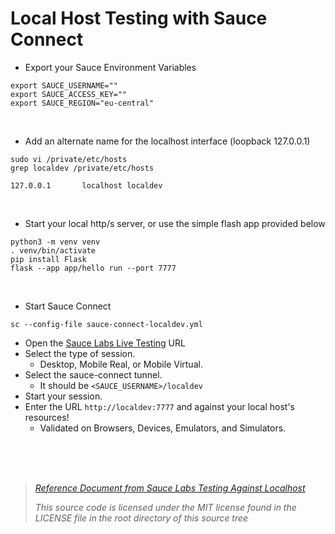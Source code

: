 




# Local Host Testing with Sauce Connect


- Export your Sauce Environment Variables

```
export SAUCE_USERNAME=""
export SAUCE_ACCESS_KEY=""
export SAUCE_REGION="eu-central"
```

<br>

- Add an alternate name for the localhost interface (loopback 127.0.0.1)

```        
sudo vi /private/etc/hosts
grep localdev /private/etc/hosts

127.0.0.1       localhost localdev
```


<br>

- Start your local http/s server, or use the simple flash app provided below


```
python3 -m venv venv
. venv/bin/activate
pip install Flask 
flask --app app/hello run --port 7777
```

<br>

- Start Sauce Connect

```
sc --config-file sauce-connect-localdev.yml
```


- Open the [Sauce Labs Live Testing][Live Testing EU] URL
- Select the type of session.
  - Desktop, Mobile Real, or Mobile Virtual.
- Select the sauce-connect tunnel.
  - It should be `<SAUCE_USERNAME>/localdev`
- Start your session.
- Enter the URL `http://localdev:7777` and against your local host's resources!
  - Validated on Browsers, Devices, Emulators, and Simulators.


<br>
<br>
<br>

> _[Reference Document from Sauce Labs Testing Against Localhost][20]_  
>  
>  
> _This source code is licensed under the MIT license found in the LICENSE file in the root directory of this source tree_


[Live Testing EU]: https://app.eu-central-1.saucelabs.com/live/web-testing
[20]: https://docs.saucelabs.com/secure-connections/sauce-connect/setup-configuration/specialized-environments/#testing-mobile-devices-against-localhost

